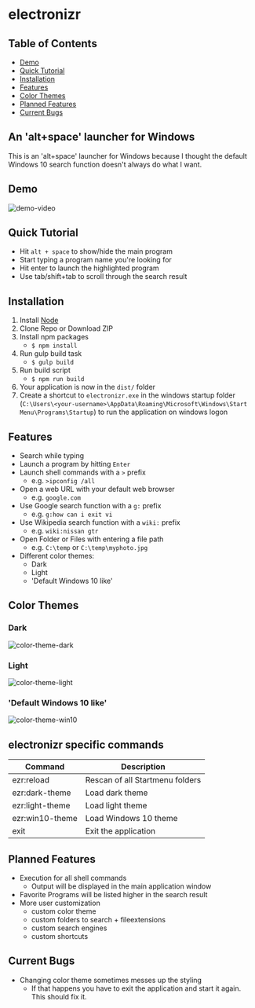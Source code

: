 # electronizr

## Table of Contents
* [Demo](#demo)
* [Quick Tutorial](#quick-tutorial)
* [Installation](#installation)
* [Features](#features)
* [Color Themes](#color-themes)
* [Planned Features](#planned-features)
* [Current Bugs](#current-bugs)

## An 'alt+space' launcher for Windows

This is an 'alt+space' launcher for Windows because I thought the default Windows 10 search function doesn't always do what I want.

## Demo
![demo-video](https://raw.githubusercontent.com/oliverschwendener/random/master/electronizr/img/demo/ezr-demo.gif)

## Quick Tutorial
* Hit `alt + space` to show/hide the main program
* Start typing a program name you're looking for
* Hit enter to launch the highlighted program 
* Use tab/shift+tab to scroll through the search result

## Installation
1. Install [Node](https://nodejs.org/en/)
2. Clone Repo or Download ZIP
3. Install npm packages
    * `$ npm install`
4. Run gulp build task
    * `$ gulp build`
5. Run build script
    * `$ npm run build`
6. Your application is now in the `dist/` folder
7. Create a shortcut to `electronizr.exe` in the windows startup folder (`C:\Users\<your-username>\AppData\Roaming\Microsoft\Windows\Start Menu\Programs\Startup`) to run the application on windows logon    

## Features
* Search while typing
* Launch a program by hitting `Enter`
* Launch shell commands with a `>` prefix
    * e.g. `>ipconfig /all`
* Open a web URL with your default web browser
    * e.g. `google.com`
* Use Google search function with a `g:` prefix
    * e.g. `g:how can i exit vi`
* Use Wikipedia search function with a `wiki:` prefix
    * e.g. `wiki:nissan gtr`
* Open Folder or Files with entering a file path
    * e.g. `C:\temp` or `C:\temp\myphoto.jpg`
* Different color themes:
    * Dark
    * Light
    * 'Default Windows 10 like'

## Color Themes
### Dark
![color-theme-dark](https://raw.githubusercontent.com/oliverschwendener/random/master/electronizr/img/color-themes/dark.png)

### Light
![color-theme-light](https://raw.githubusercontent.com/oliverschwendener/random/master/electronizr/img/color-themes/light.png)

### 'Default Windows 10 like'
![color-theme-win10](https://raw.githubusercontent.com/oliverschwendener/random/master/electronizr/img/color-themes/win10.png)

## electronizr specific commands
|Command|Description|
|---|---|
|ezr:reload|Rescan of all Startmenu folders|
|ezr:dark-theme|Load dark theme|
|ezr:light-theme|Load light theme|
|ezr:win10-theme|Load Windows 10 theme|
|exit|Exit the application| 

## Planned Features
* Execution for all shell commands
    * Output will be displayed in the main application window
* Favorite Programs will be listed higher in the search result
* More user customization
    * custom color theme
    * custom folders to search + fileextensions
    * custom search engines
    * custom shortcuts

## Current Bugs
* Changing color theme sometimes messes up the styling
    * If that happens you have to exit the application and start it again. This should fix it.